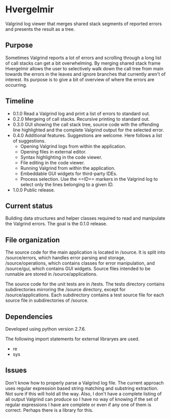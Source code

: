 Hvergelmir
==========

Valgrind log viewer that merges shared stack segments of reported errors and
presents the result as a tree.


## Purpose ##

Sometimes Valgrind reports a lot of errors and scrolling through a long list of
call stacks can get a bit overwhelming. By merging shared stack frame Hvergelmir
allows the user to selectively walk down the call tree from main towards the
errors in the leaves and ignore branches that currently aren't of interest. Its
purpose is to give a bit of overview of where the errors are occurring.


## Timeline ##

* 0.1.0 Read a Valgrind log and print a list of errors to standard out.
* 0.2.0 Mergeing of call stacks. Recursive printing to standard out.
* 0.3.0 GUI showing the call stack tree, source code with the offending line highlighted and the complete Valgrind output for the selected error.
* 0.4.0 Additional features. Suggestions are welcome. Here follows a list of suggestions.
  * Opening Valgrind logs from within the application.
  * Opening files in external editor.
  * Syntax highlighting in the code viewer.
  * File editing in the code viewer.
  * Running Valgrind from within the application.
  * Embeddable GUI widgets for third-party IDEs.
  * Process selection. Use the ==ID== markers in the Valgrind log to select only the lines belonging to a given ID.
* 1.0.0 Public release.


## Current status ##

Building data structures and helper classes required to read and manipulate the
Valgrind errors. The goal is the 0.1.0 release.


## File organization ##

The source code for the main application is located in /source. It is split into
/source/errors, which handles error parsing and storage, /source/operations,
which contains classes for error manipulation, and /source/gui, which contains
GUI widgets. Source files intended to be runnable are stored in
/source/applications.

The source code for the unit tests are in /tests. The tests directory contains
subdirectories mirroring the /source directory, except for
/source/applications. Each subdirectory contains a test source file for each
source file in subdirectories of /source.

## Dependencies ##

Developed using python version 2.7.6.

The following import statements for external libraryes are used.

* re
* sys

## Issues ##

Don't know how to properly parse a Valgrind log file. The current approach uses
regular expression based string matching and substring extraction. Not sure if
this will hold all the way. Also, I don't have a complete listing of all output
Valgrind can produce so I have no way of knowing if the set of regular
expressions I have are complete or even if any one of them is correct. Perhaps
there is a library for this.

